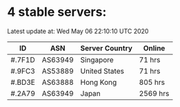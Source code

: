 # 4 stable servers:

Latest update at: Wed May 06 22:10:10 UTC 2020

| ID | ASN | Server Country | Online |
| -- | --- | -------------- | ------ |
| #.7F1D | AS63949 | Singapore | 71 hrs |
| #.9FC3 | AS53889 | United States | 71 hrs |
| #.BD3E | AS63888 | Hong Kong | 805 hrs |
| #.2A79 | AS63949 | Japan | 2569 hrs |


